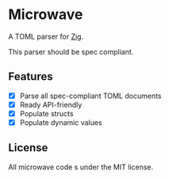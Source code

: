 # Microwave

A TOML parser for [Zig](https://ziglang.org).

This parser should be spec compliant.

## Features
- [x] Parse all spec-compliant TOML documents
- [x] Ready API-friendly
- [x] Populate structs
- [x] Populate dynamic values

## License
All microwave code s under the MIT license.